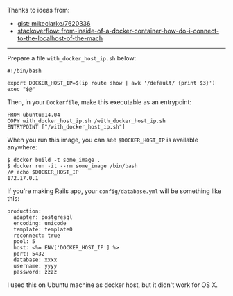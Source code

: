 <!--
{
  "title": "Docker Container Connects to Host",
  "date": "2016-05-22T06:00:26.000Z",
  "category": "",
  "tags": [
    "docker"
  ],
  "draft": false
}
-->

Thanks to ideas from: 

- [gist: mikeclarke/7620336](https://gist.github.com/mikeclarke/7620336)
- [stackoverflow: from-inside-of-a-docker-container-how-do-i-connect-to-the-localhost-of-the-mach](http://stackoverflow.com/questions/24319662/from-inside-of-a-docker-container-how-do-i-connect-to-the-localhost-of-the-mach#answer-24326540)

---

Prepare a file `with_docker_host_ip.sh` below:

```
#!/bin/bash

export DOCKER_HOST_IP=$(ip route show | awk '/default/ {print $3}')
exec "$@"
```

Then, in your `Dockerfile`, make this executable as an entrypoint:

```
FROM ubuntu:14.04
COPY with_docker_host_ip.sh /with_docker_host_ip.sh
ENTRYPOINT ["/with_docker_host_ip.sh"]
```

When you run this image, you can see `$DOCKER_HOST_IP` is available anywhere:

```
$ docker build -t some_image .
$ docker run -it --rm some_image /bin/bash
/# echo $DOCKER_HOST_IP
172.17.0.1  
```

If you're making Rails app, your `config/database.yml` will be something like this:

```
production:
  adapter: postgresql
  encoding: unicode
  template: template0
  reconnect: true
  pool: 5
  host: <%= ENV['DOCKER_HOST_IP'] %>
  port: 5432
  database: xxxx
  username: yyyy
  password: zzzz
```

I used this on Ubuntu machine as docker host, but it didn't work for OS X.